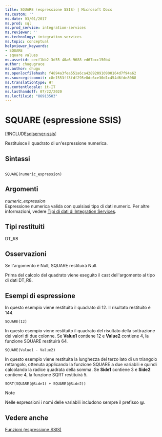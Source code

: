 ```yaml
---
title: SQUARE (espressione SSIS) | Microsoft Docs
ms.custom: ''
ms.date: 03/01/2017
ms.prod: sql
ms.prod_service: integration-services
ms.reviewer: ''
ms.technology: integration-services
ms.topic: conceptual
helpviewer_keywords:
- SQUARE
- square values
ms.assetid: cecf1bb2-3d55-40a6-9688-ed67bcc150b4
author: chugugrace
ms.author: chugu
ms.openlocfilehash: f4894a3fea551a6ca428920910900164d7f94a62
ms.sourcegitcommit: c8e1553ff3fdf295e8dc6ce30d1c454d6fde8088
ms.translationtype: HT
ms.contentlocale: it-IT
ms.lasthandoff: 07/22/2020
ms.locfileid: "86913503"
---
```

# <a name="square-ssis-expression"></a>SQUARE (espressione SSIS)

[!INCLUDE[sqlserver-ssis](../../includes/applies-to-version/sqlserver-ssis.md)]


  Restituisce il quadrato di un'espressione numerica.  
  
## <a name="syntax"></a>Sintassi  
  
```  
  
SQUARE(numeric_expression)  
```  
  
## <a name="arguments"></a>Argomenti  
 *numeric_expression*  
 Espressione numerica valida con qualsiasi tipo di dati numeric. Per altre informazioni, vedere [Tipi di dati di Integration Services](../../integration-services/data-flow/integration-services-data-types.md).  
  
## <a name="result-types"></a>Tipi restituiti  
 DT_R8  
  
## <a name="remarks"></a>Osservazioni  
 Se l'argomento è Null, SQUARE restituirà Null.  
  
 Prima del calcolo del quadrato viene eseguito il cast dell'argomento al tipo di dati DT_R8.  
  
## <a name="expression-examples"></a>Esempi di espressione  
 In questo esempio viene restituito il quadrato di 12. Il risultato restituito è 144.  
  
```  
SQUARE(12)  
```  
  
 In questo esempio viene restituito il quadrato del risultato della sottrazione dei valori di due colonne. Se **Value1** contiene 12 e **Value2** contiene 4, la funzione SQUARE restituirà 64.  
  
```  
SQUARE(Value1 - Value2)  
```  
  
 In questo esempio viene restituita la lunghezza del terzo lato di un triangolo rettangolo, ottenuta applicando la funzione SQUARE a due variabili e quindi calcolando la radice quadrata della somma. Se **Side1** contiene 3 e **Side2** contiene 4, la funzione SQRT restituirà 5.  
  
```  
SQRT(SQUARE(@Side1) + SQUARE(@Side2))  
```  
  
> [!NOTE]  
>  Nelle espressioni i nomi delle variabili includono sempre il prefisso \@.  
  
## <a name="see-also"></a>Vedere anche  
 [Funzioni &#40;espressione SSIS&#41;](../../integration-services/expressions/functions-ssis-expression.md)  
  
  
